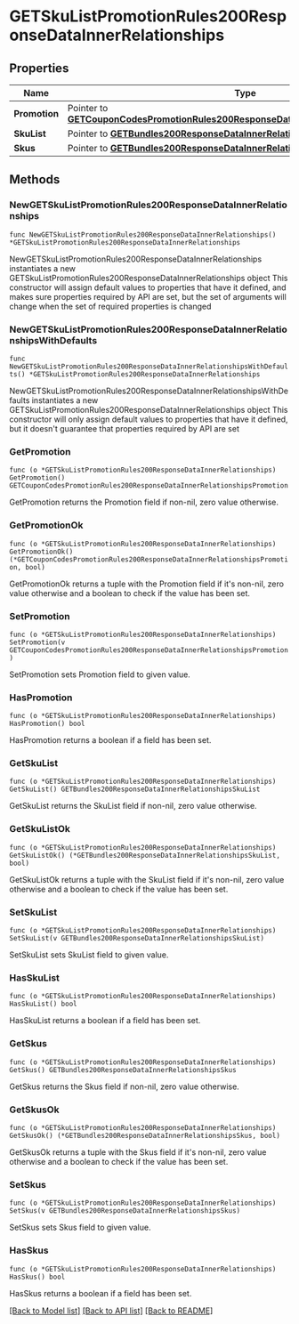 # GETSkuListPromotionRules200ResponseDataInnerRelationships

## Properties

Name | Type | Description | Notes
------------ | ------------- | ------------- | -------------
**Promotion** | Pointer to [**GETCouponCodesPromotionRules200ResponseDataInnerRelationshipsPromotion**](GETCouponCodesPromotionRules200ResponseDataInnerRelationshipsPromotion.md) |  | [optional] 
**SkuList** | Pointer to [**GETBundles200ResponseDataInnerRelationshipsSkuList**](GETBundles200ResponseDataInnerRelationshipsSkuList.md) |  | [optional] 
**Skus** | Pointer to [**GETBundles200ResponseDataInnerRelationshipsSkus**](GETBundles200ResponseDataInnerRelationshipsSkus.md) |  | [optional] 

## Methods

### NewGETSkuListPromotionRules200ResponseDataInnerRelationships

`func NewGETSkuListPromotionRules200ResponseDataInnerRelationships() *GETSkuListPromotionRules200ResponseDataInnerRelationships`

NewGETSkuListPromotionRules200ResponseDataInnerRelationships instantiates a new GETSkuListPromotionRules200ResponseDataInnerRelationships object
This constructor will assign default values to properties that have it defined,
and makes sure properties required by API are set, but the set of arguments
will change when the set of required properties is changed

### NewGETSkuListPromotionRules200ResponseDataInnerRelationshipsWithDefaults

`func NewGETSkuListPromotionRules200ResponseDataInnerRelationshipsWithDefaults() *GETSkuListPromotionRules200ResponseDataInnerRelationships`

NewGETSkuListPromotionRules200ResponseDataInnerRelationshipsWithDefaults instantiates a new GETSkuListPromotionRules200ResponseDataInnerRelationships object
This constructor will only assign default values to properties that have it defined,
but it doesn't guarantee that properties required by API are set

### GetPromotion

`func (o *GETSkuListPromotionRules200ResponseDataInnerRelationships) GetPromotion() GETCouponCodesPromotionRules200ResponseDataInnerRelationshipsPromotion`

GetPromotion returns the Promotion field if non-nil, zero value otherwise.

### GetPromotionOk

`func (o *GETSkuListPromotionRules200ResponseDataInnerRelationships) GetPromotionOk() (*GETCouponCodesPromotionRules200ResponseDataInnerRelationshipsPromotion, bool)`

GetPromotionOk returns a tuple with the Promotion field if it's non-nil, zero value otherwise
and a boolean to check if the value has been set.

### SetPromotion

`func (o *GETSkuListPromotionRules200ResponseDataInnerRelationships) SetPromotion(v GETCouponCodesPromotionRules200ResponseDataInnerRelationshipsPromotion)`

SetPromotion sets Promotion field to given value.

### HasPromotion

`func (o *GETSkuListPromotionRules200ResponseDataInnerRelationships) HasPromotion() bool`

HasPromotion returns a boolean if a field has been set.

### GetSkuList

`func (o *GETSkuListPromotionRules200ResponseDataInnerRelationships) GetSkuList() GETBundles200ResponseDataInnerRelationshipsSkuList`

GetSkuList returns the SkuList field if non-nil, zero value otherwise.

### GetSkuListOk

`func (o *GETSkuListPromotionRules200ResponseDataInnerRelationships) GetSkuListOk() (*GETBundles200ResponseDataInnerRelationshipsSkuList, bool)`

GetSkuListOk returns a tuple with the SkuList field if it's non-nil, zero value otherwise
and a boolean to check if the value has been set.

### SetSkuList

`func (o *GETSkuListPromotionRules200ResponseDataInnerRelationships) SetSkuList(v GETBundles200ResponseDataInnerRelationshipsSkuList)`

SetSkuList sets SkuList field to given value.

### HasSkuList

`func (o *GETSkuListPromotionRules200ResponseDataInnerRelationships) HasSkuList() bool`

HasSkuList returns a boolean if a field has been set.

### GetSkus

`func (o *GETSkuListPromotionRules200ResponseDataInnerRelationships) GetSkus() GETBundles200ResponseDataInnerRelationshipsSkus`

GetSkus returns the Skus field if non-nil, zero value otherwise.

### GetSkusOk

`func (o *GETSkuListPromotionRules200ResponseDataInnerRelationships) GetSkusOk() (*GETBundles200ResponseDataInnerRelationshipsSkus, bool)`

GetSkusOk returns a tuple with the Skus field if it's non-nil, zero value otherwise
and a boolean to check if the value has been set.

### SetSkus

`func (o *GETSkuListPromotionRules200ResponseDataInnerRelationships) SetSkus(v GETBundles200ResponseDataInnerRelationshipsSkus)`

SetSkus sets Skus field to given value.

### HasSkus

`func (o *GETSkuListPromotionRules200ResponseDataInnerRelationships) HasSkus() bool`

HasSkus returns a boolean if a field has been set.


[[Back to Model list]](../README.md#documentation-for-models) [[Back to API list]](../README.md#documentation-for-api-endpoints) [[Back to README]](../README.md)


